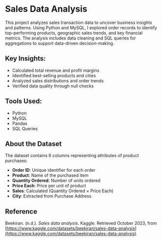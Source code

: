 # Sales Data Analysis

This project analyzes sales transaction data to uncover business insights and patterns. Using Python and MySQL, I explored order records to identify top-performing products, geographic sales trends, and key financial metrics. The analysis includes data cleaning and SQL queries for aggregations to support data-driven decision-making.

## Key Insights:
- Calculated total revenue and profit margins
- Identified best-selling products and cities
- Analyzed sales distributions and order trends
- Verified data quality through null checks

## Tools Used:
- Python
- MySQL
- Pandas
- SQL Queries

## About the Dataset
The dataset contains 6 columns representing attributes of product purchases:
- **Order ID**: Unique identifier for each order
- **Product**: Name of the purchased item
- **Quantity Ordered**: Number of units ordered
- **Price Each**: Price per unit of product
- **Sales**: Calculated (Quantity Ordered × Price Each)
- **City**: Extracted from Purchase Address

## Reference
Beekiran. (n.d.). *Sales data analysis*. Kaggle. Retrieved October 2023, from [https://www.kaggle.com/datasets/beekiran/sales-data-analysis](https://www.kaggle.com/datasets/beekiran/sales-data-analysis)